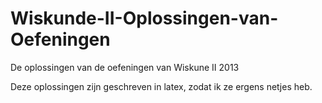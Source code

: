 Wiskunde-II-Oplossingen-van-Oefeningen
======================================

De oplossingen van de oefeningen van Wiskune II 2013

Deze oplossingen zijn geschreven in latex, zodat ik ze ergens netjes heb.
